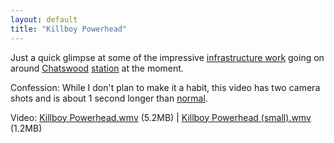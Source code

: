 ```yaml
---
layout: default
title: "Killboy Powerhead"
---
```


Just a quick glimpse at some of the impressive [infrastructure
work](http://en.wikipedia.org/wiki/Epping_to_Chatswood_Line,_Sydney) going on
around [Chatswood](http://en.wikipedia.org/wiki/Chatswood)
[station](http://en.wikipedia.org/wiki/Chatswood_railway_station,_Sydney) at
the moment.

Confession: While I don't plan to make it a habit, this video has two camera
shots and is about 1 second longer than
[normal](/v2/blog/2005/06/15s-of-fame.html).

Video: <a href="/v2/blog/2005/08/Killboy Powerhead.wmv">Killboy Powerhead.wmv</a> (5.2MB) | <a href="/v2/blog/2005/08/Killboy Powerhead (small).wmv">Killboy Powerhead (small).wmv</a> (1.2MB)
